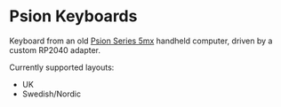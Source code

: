 # Psion Keyboards

Keyboard from an old [Psion Series 5mx](https://en.wikipedia.org/wiki/Psion_Series_5) handheld computer, driven by a custom RP2040 adapter.

Currently supported layouts:

- UK
- Swedish/Nordic
